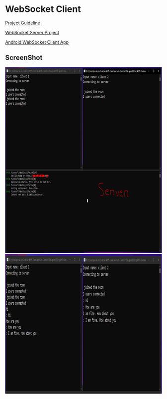 # WebSocket Client

 [Project Guideline](https://medium.com/bina-nusantara-it-division/implementing-websocket-client-and-server-on-asp-net-core-6-0-c-4fbda11dbceb)

 [WebSocket Server Project](https://github.com/rezaulkhan111/WebSocket-Server-Side.git)

 [Android WebSocket Client App](https://github.com/kimoandroid/Android-WebSocketClient.git)

## ScreenShot
<p align="center">
  <a style="text-decoration:none" area-label="Android">
    <img src="https://raw.githubusercontent.com/rezaulkhan111/WebSocket-Client-Side/master/sample_image/1.PNG" width="1465" height="600" />
  </a>
   <a style="text-decoration:none" area-label="Android">
    <img src="https://raw.githubusercontent.com/rezaulkhan111/WebSocket-Client-Side/master/sample_image/2.PNG" width="1465" height="450" />
  </a>
</p>
